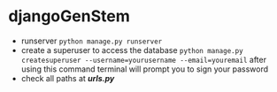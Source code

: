# djangoGenStem

- runserver ```python manage.py runserver```
- create a superuser to access the database ```python manage.py createsuperuser --username=yourusername --email=youremail``` after using this command terminal will prompt you to sign your password
- check all paths at ***urls.py***
